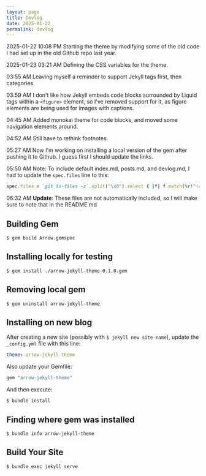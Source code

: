 ```yaml
---
layout: page
title: Devlog
date: 2025-01-22
permalink: devlog
---
```


<time class="timestamp--date">2025-01-22</time>
<time class="timestamp--time">10:08 PM</time>
Starting the theme by modifying some of the old code I had set up in the old Github repo last year.


<time class="timestamp--date">2025-01-23</time>
<time class="timestamp--time">03:21 AM</time>
Defining the CSS variables for the theme.

<time class="timestamp--time">03:55 AM</time>
Leaving myself a reminder to support Jekyll tags first, then categories.

<time class="timestamp--time">03:59 AM</time>
I don't like how Jekyll embeds code blocks surrounded by Liquid tags within a `<figure>` element, so I've removed support for it, as figure elements are being used for images with captions.
    
<time class="timestamp--time">04:45 AM</time>
Added monokai theme for code blocks, and moved some navigation elements around.

<time class="timestamp--time">04:52 AM</time>
Still have to rethink footnotes.

<time class="timestamp--time">05:27 AM</time>
Now I'm working on installing a local version of the gem after pushing it to Github. I guess first I should update the links.

<time class="timestamp--time">05:50 AM</time>
Note: To include default index.md, posts.md, and devlog.md, I had to update the `spec.files` line to this:

```ruby
spec.files = `git ls-files -z`.split("\x0").select { |f| f.match(%r!^(assets|_data|_layouts|_includes|_sass|LICENSE|README|_config\.yml|Devlog\.md|index\.md|posts\.md)!i) }
```

<time class="timestamp--time">06:32 AM</time>
**Update**: These files are not automatically included, so I will make sure to note that in the README.md

## Building Gem

```shell
$ gem build Arrow.gemspec
```

## Installing locally for testing

```shell
$ gem install ./arrow-jekyll-theme-0.1.0.gem
```

## Removing local gem

```shell
$ gem uninstall arrow-jekyll-theme
```

## Installing on new blog

After creating a new site (possibly with `$ jekyll new site-name`), update the `_config.yml` file with this line:

```yaml
theme: arrow-jekyll-theme
```

Also update your Gemfile:

```ruby
gem "arrow-jekyll-theme"
```

And then execute:

```shell
$ bundle install
```

## Finding where gem was installed

```shell
$ bundle info arrow-jekyll-theme 
```

## Build Your Site

```shell
$ bundle exec jekyll serve
```



